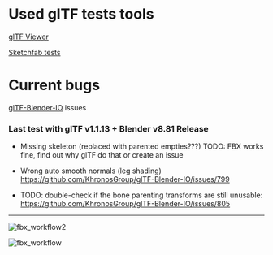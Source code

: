 # Used glTF tests tools

[glTF Viewer](https://gltf-viewer.donmccurdy.com/)

[Sketchfab tests](sketchfab/)

# Current bugs

[glTF-Blender-IO](https://github.com/KhronosGroup/glTF-Blender-IO) issues

### Last test with glTF v1.1.13 + Blender v8.81 Release

* Missing skeleton (replaced with parented empties???)
TODO: FBX works fine, find out why glTF do that or create an issue 

* Wrong auto smooth normals (leg shading)
https://github.com/KhronosGroup/glTF-Blender-IO/issues/799

* TODO: double-check if the bone parenting transforms are still unusable:
https://github.com/KhronosGroup/glTF-Blender-IO/issues/805

----

![fbx_workflow2](https://user-images.githubusercontent.com/4047289/63685107-d1621f00-c7fe-11e9-9223-e7293fee758b.jpg)

![fbx_workflow](https://user-images.githubusercontent.com/4047289/63685091-c9a27a80-c7fe-11e9-93af-fe6d1e83cfdc.jpg)


